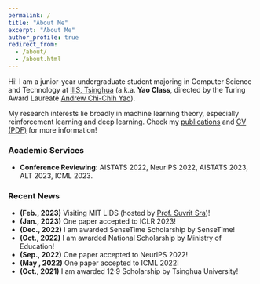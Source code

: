 ```yaml
---
permalink: /
title: "About Me"
excerpt: "About Me"
author_profile: true
redirect_from: 
  - /about/
  - /about.html
---
```


Hi! I am a junior-year undergraduate student majoring in Computer Science and Technology at [IIIS, Tsinghua](https://iiis.tsinghua.edu.cn/en/) (a.k.a. **Yao Class**, directed by the Turing Award Laureate [Andrew Chi-Chih Yao](https://iiis.tsinghua.edu.cn/yao/)).

My research interests lie broadly in machine learning theory, especially reinforcement learning and deep learning. Check my [publications](publications) and [CV (PDF)](CV_Yan.pdf) for more information!

### Academic Services
* **Conference Reviewing**: AISTATS 2022, NeurIPS 2022, AISTATS 2023, ALT 2023, ICML 2023.

### Recent News
* **(Feb., 2023)** Visiting MIT LIDS (hosted by [Prof. Suvrit Sra](https://optml.mit.edu/index.html))!
* **(Jan., 2023)** One paper accepted to ICLR 2023!
* **(Dec., 2022)** I am awarded SenseTime Scholarship by SenseTime!
* **(Oct., 2022)** I am awarded National Scholarship by Ministry of Education!
* **(Sep., 2022)** One paper accepted to NeurIPS 2022!
* **(May , 2022)** One paper accepted to ICML 2022!
* **(Oct., 2021)** I am awarded 12·9 Scholarship by Tsinghua University!
